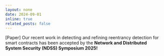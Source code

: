 ```yaml
---
layout: none
date: 2024-09-01
inline: true
related_posts: false
---
```

<paper>[Paper]</paper> Our recent work in detecting and refining reentrancy detection for smart contracts has been accepted by the **Network and Distributed System Security (NDSS) Symposium 2025!**